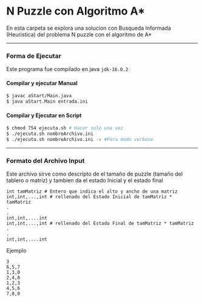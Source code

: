 # N Puzzle con Algoritmo A*

En esta carpeta se explora una solucion con Busqueda Informada (Heuristica) del problema N puzzle con el algoritmo de A*

---

### Forma de Ejecutar

Este programa fue compilado en java `jdk-16.0.2`

#### Compilar y ejecutar Manual

```bash
$ javac aStart/Main.java
$ java aStart.Main entrada.ini
```

#### Compilar y Ejecutar en Script

```bash
$ chmod 754 ejecuta.sh # Hacer solo una vez
$ ./ejecuta.sh nombreArchivo.ini 
$ ./ejecuta.sh nombreArchivo.ini -v #Para modo verbose
```

---

### Formato del Archivo Input

Este archivo sirve como descripto de el tamaño de puzzle (tamaño del tablero o matriz) y tambien da el estado Inicial y el estado final

```
int tamMatriz # Entero que indica el alto y ancho de una matriz
int,int,...,int # rellenado del Estado Inicial de tamMatriz * tamMatriz
.
.
int,int,....int
int,int,...,int # rellenado del Estado Final de tamMatriz * tamMatriz
.
.
int,int,....int

```

Ejemplo

```
3
6,5,7
1,3,0
2,4,8
1,2,3
4,5,6
7,8,0
```
